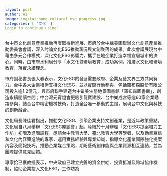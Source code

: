 ```yaml
---
layout: post
author: AI
image: img/taichung_cultural_esg_progress.jpg
categories: [ '文化' ]
Login to continue using"
---
```

台中市文化創意產業推動再度取得新進展，市府於台中綠美圖舉辦文化創意產業推動委員會會議，深入討論文化ESG推動現況與文創聚落的成果。此次會議展現台中藉由多元合作模式，深化文化ESG影響力，攜手在地企業打造幸福宜居城市的決心。同時，由市府水利局分享「水文化暨環境教育」成功案例，推廣水文化和環境教育，落實永續理念。

市府副秘書長張大春表示，文化ESG的發展需要政府、企業及藝文界三方共同努力。台中各大企業積極支持文化ESG，並以實際行動參與，包括羅布森股份有限公司投入逾1.2億元，與市府聯手建造台中最美生態地景圖書館「羅布森圖書館」，創造永續閱讀空間；中台灣元宵燈會更吸引龍寶建設、台中樂成宮等逾60家企業踴躍參與，結合台中精密機械技術，打造全台唯一移動式主燈，展現台中文化與科技的創新融合。

文化局長陳佳君指出，推動文化ESG、引領企業支持文創產業，是近年政策重點。文化局自八月舉辦「文化ESG座談會」起，陸續於十月辦理「文化ESG提案培力工作坊」初階及進階課程，邀請台中教育大學、臺北教育大學等學者，以及勤業眾信和文化內容策進院的專家，運用實務經驗與專業知識，指導文化產業團隊強化提案內容及簡報技巧，推動企業媒合策略，期盼藝術創作能與企業資源相互連結，並為團隊提供意見回饋。

專家拾已寰教授表示，中央政府已建立完善的資金供給、投資抵減及跨域協作機制，協助企業投入文化ESG，工作坊為